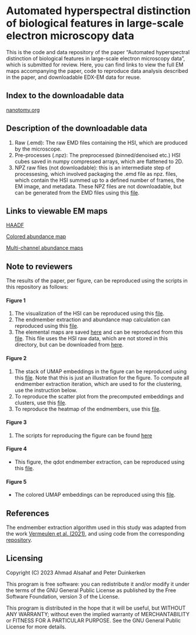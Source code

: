 # Automated hyperspectral distinction of biological features in large-scale electron microscopy data
This is the code and data repository of the paper “Automated hyperspectral distinction of biological features in large-scale electron microscopy data”, which is submitted for review. Here, you can find links to view the full EM maps accompanying the paper, code to reproduce data analysis described in the paper, and downloadable EDX-EM data for reuse.

Index to the downloadable data
---------
[nanotomy.org](http://www.nanotomy.org/PW/temp03/Duinkerken2023SUB/index.html)

Description of the downloadable data
---------
1) Raw (.emd): The raw EMD files containing the HSI, which are produced by the microscope.
2) Pre-processes (.npz): The preprocessed (binned/denoised etc.) HSI cubes saved in numpy compressed arrays, which are flattened to 2D.
3) NPZ raw files (not downloadable): this is an intermediate step of processesing, which involved packaging the .emd file as npz. files, which contain the HSI summed up to a defined number of frames, the EM image, and metadata. These NPZ files are not downloadable, but can be generated from the EMD files using this [file](https://github.com/amjams/Identify/blob/main/scripts/data_preprocessing/emd_to_npz.py).

Links to viewable EM maps
---------
[HAADF](http://www.nanotomy.org/avivator/?image_url=http://www.nanotomy.org/PW/temp03/Duinkerken2023SUB/figures/fig2/HAADF.ome.tiff)

[Colored abundance map](http://www.nanotomy.org/avivator/?image_url=http://www.nanotomy.org/PW/temp03/Duinkerken2023SUB/figures/fig2/Multicolor.ome.tiff)

[Multi-channel abundance maps](http://www.nanotomy.org/avivator/?image_url=http://www.nanotomy.org/PW/temp03/Duinkerken2023SUB/figures/fig2/abundance_maps.ome.tiff)

Note to reviewers
---------
The results of the paper, per figure, can be reproduced using the scripts in this repository as follows:
#### Figure 1
1) The visualization of the HSI can be reproduced using this [file](https://github.com/amjams/Identify/blob/main/scripts/data_visualization/Figure_1A_HSI.ipynb).
2) The endmember extraction and abundance map calculation can reproduced using this [file](https://github.com/amjams/Identify/blob/main/scripts/data_visualization/Figure_1B%2BC_UMAP%2BAbundanceMaps.ipynb).
3) The elemental maps are saved [here](https://github.com/amjams/Identify/tree/main/secondary_data/Figure1_elementmaps) and can be reproduced from this [file](https://github.com/amjams/Identify/blob/main/scripts/data_visualization/Figure_1C_ElementMaps.ipynb). This file uses the HSI raw data, which are not stored in this directory, but can be downloaded from [here](http://www.nanotomy.org/PW/temp03/Duinkerken2023SUB/index.html).
#### Figure 2
1) The stack of UMAP embeddings in the figure can be reproduced using this [file](https://github.com/amjams/Identify/blob/main/scripts/data_visualization/Figure_2A_IterativeEmbeddings.ipynb). Note that this is just an illustration for the figure. To compute all endmember extraction iteration, which are used to for the clustering, use the instruction below.
2) To reproduce the scatter plot from the precomputed embeddings and clusters, use this [file](https://github.com/amjams/Identify/blob/main/scripts/data_visualization/Figure_2A_Clustering.ipynb).
3) To reproduce the heatmap of the endmembers, use this [file](https://github.com/amjams/Identify/blob/main/scripts/data_visualization/Figure_2C_HeatMap.ipynb).
#### Figure 3
1) The scripts for reproducing the figure can be found [here](https://github.com/amjams/Identify/tree/main/scripts/data_analysis/segmentation)
#### Figure 4
- This figure, the qdot endmember extraction, can be reproduced using this [file](https://github.com/amjams/Identify/blob/main/scripts/data_visualization/Figure_S1_QDVCA.ipynb).
#### Figure 5
- The colored UMAP embeddings can be reproduced using this [file](https://github.com/amjams/Identify/blob/main/scripts/data_visualization/Figure_S2_ColoredUMAP.ipynb).

References
---------
The endmember extraction algorithm used in this study was adapted from the work [Vermeulen et al. (2021)](https://www.sciencedirect.com/science/article/abs/pii/S1386142521001232), and using code from the corresponding [repository](https://github.com/NU-ACCESS/UMAP).

Licensing
---------

Copyright (C) 2023 Ahmad Alsahaf and Peter Duinkerken

This program is free software: you can redistribute it and/or modify it under the terms of the GNU General Public License as published by the Free Software Foundation, version 3 of the License.

This program is distributed in the hope that it will be useful, but WITHOUT ANY WARRANTY; without even the implied warranty of MERCHANTABILITY or FITNESS FOR A PARTICULAR PURPOSE. See the GNU General Public License for more details.
